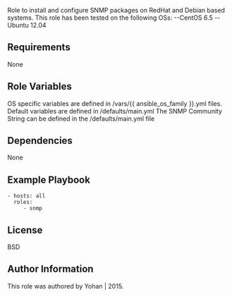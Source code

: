 
Role to install and configure SNMP packages on RedHat and Debian based systems.
This role has been tested on the following OSs:
--CentOS 6.5
--Ubuntu 12.04 

Requirements
------------

None

Role Variables
--------------

OS specific variables are defined in /vars/{{ ansible_os_family }}.yml files. 
Default variables are defined in /defaults/main.yml
The SNMP Community String can be defined in the /defaults/main.yml file

Dependencies
------------

None

Example Playbook
----------------

    - hosts: all
      roles:
         - snmp

License
-------

BSD

Author Information
------------------

This role was authored by Yohan | 2015.

